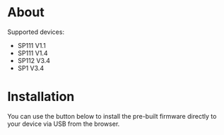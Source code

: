 # About

Supported devices:
- SP111 V1.1
- SP111 V1.4
- SP112 V3.4
- SP1 V3.4

# Installation

You can use the button below to install the pre-built firmware directly to your device via USB from the browser.

<esp-web-install-button manifest="firmware/energy-plugs.manifest.json"></esp-web-install-button>

<script type="module" src="https://unpkg.com/esp-web-tools@10/dist/web/install-button.js?module"></script>
